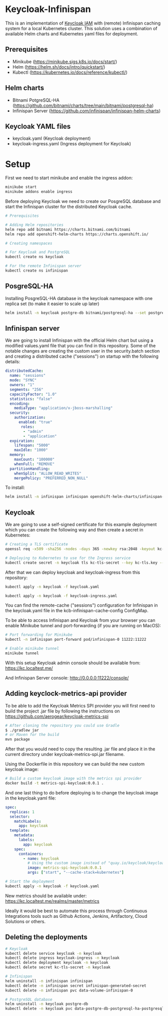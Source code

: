 # Keycloak-Infinispan

This is an implementation of [Keycloak IAM](https://www.keycloak.org/) with (remote) Infinispan caching system for a local Kubernetes cluster. This solution uses a combination of available Helm charts and Kubernetes yaml files for deployment.

## Prerequisites

- Minikube (https://minikube.sigs.k8s.io/docs/start/)
- Helm (https://helm.sh/docs/intro/quickstart/)
- Kubectl (https://kubernetes.io/docs/reference/kubectl/)

## Helm charts

- Bitnami PotgreSQL-HA (https://github.com/bitnami/charts/tree/main/bitnami/postgresql-ha)
- Infinispan Server (https://github.com/infinispan/infinispan-helm-charts)

## Keycloak YAML files

- keycloak.yaml (Keycloak deployment)
- keycloak-ingress.yaml (Ingress deployment for Keycloak)

# Setup

First we need to start minikube and enable the ingress addon:

```bash
minikube start
minikube addons enable ingress
```
Before deploying Keycloak we need to create our PosgreSQL database and start the Infinispan cluster for the distributed Keycloak cache.

```bash
# Prerequisites

# Adding Helm repositories
helm repo add bitnami https://charts.bitnami.com/bitnami
helm repo add openshift-helm-charts https://charts.openshift.io/

# Creating namespaces

# For Keycloak and PostgreSQL
kubectl create ns keycloak

# For the remote Infinispan server
kubectl create ns infinispan
```
## PosgreSQL-HA

Installing PosgreSQL-HA database in the keycloak namespace with one replica set (to make it easier to scale up later)

```bash
helm install -n keycloak postgre-db bitnami/postgresql-ha --set postgresql.replicaCount=1 --version 13.4.5
```
## Infinispan server

We are going to install Infinispan with the official Helm chart but using a modified values.yaml file that you can find in this repository. Some of the notable changes are creating the custom user in the security.batch section and creating a distributed cache ("sessions") on startup with the following details:

```yaml
distributedCache:
  name: "sessions"
  mode: "SYNC"
  owners: "1"
  segments: "256"
  capacityFactor: "1.0"
  statistics: "false"
  encoding:
    mediaType: "application/x-jboss-marshalling"
  security:
    authorization:
      enabled: "true"
       roles:
        - "admin"
        - "application"
  expiration:
    lifespan: "5000"
    maxIdle: "1000"
  memory:
    maxCount: "100000"
    whenFull: "REMOVE"
  partitionHandling:
    whenSplit: "ALLOW_READ_WRITES"
    mergePolicy: "PREFERRED_NON_NULL"
```

To install:

```bash
helm install -n infinispan infinispan openshift-helm-charts/infinispan-infinispan --values infinispan-values.yaml --version 0.3.2
```

## Keycloak

We are going to use a self-signed certificate for this example deployment which you can create the following way and then create a secret in Kubernetes:

```bash
# Creating a TLS certificate
openssl req -x509 -sha256 -nodes -days 365 -newkey rsa:2048 -keyout kc-tls.key -out kc-tls.crt -subj "/CN=kc.localtest.me/O=kc"

# Deploying to Kubernetes to use for the Ingress service
kubectl create secret -n keycloak tls kc-tls-secret --key kc-tls.key --cert kc-tls.crt
```
After that we can deploy keycloak and keycloak-ingress from this repository:

```bash
kubectl apply -n keycloak -f keycloak.yaml

kubectl apply -n keycloak -f keycloak-ingress.yaml
```
You can find the remote-cache ("sessions") configuration for Infinispan in the keycloak.yaml file in the kcb-infinispan-cache-config ConfigMap.

To be able to access Infinispan and Keycloak from your browser you can enable Minikube tunnel and port-forwarding (if you are running on MacOS):

```bash
# Port forwarding for Minikube
kubectl -n infinispan port-forward pod/infinispan-0 11222:11222

# Enable minikube tunnel
minikube tunnel
```
With this setup Keycloak admin console should be available from:
https://kc.localtest.me/

And Infinispan Server console:
http://0.0.0.0:11222/console/

## Adding keyclock-metrics-api provider

To be able to add the Keycloak Metrics SPI provider you will first need to build the project .jar file by following the instructions on https://github.com/aerogear/keycloak-metrics-spi

```bash
# After cloning the repository you could use Gradle
$ ./gradlew jar
# or Maven for the build
mvn package
```

After that you would need to copy the resulting .jar file and place it in the current directory under keycloak-metrics-spi.jar filename.

Using the Dockerfile in this repository we can build the new custom keycloak image:

```bash
# Build a custom keycloak image with the metrics spi provider
docker build -t metrics-spi-keycloak:0.0.1 .
```

And one last thing to do before deploying is to change the keycloak image in the keycloak.yaml file:

```yaml
spec:
  replicas: 1
  selector:
    matchLabels:
      app: keycloak
  template:
    metadata:
      labels:
        app: keycloak
    spec:
      containers:
        - name: keycloak
          # Using the custom image instead of "quay.io/keycloak/keycloak:23.0.7"
          image: metrics-spi-keycloak:0.0.1
          args: ["start", "--cache-stack=kubernetes"]
```

```bash
# Start the deployment
kubectl apply -n keycloak -f keycloak.yaml
```

New metrics should be available under: https://kc.localtest.me/realms/master/metrics

Ideally it would be best to automate this process through Continuous Integrations tools such as Github Actions, Jenkins, Artifactory, Cloud Solutions or others.

## Deleting the deployments

```bash
# Keycloak
kubectl delete service keycloak -n keycloak
kubectl delete ingress keycloak-ingress -n keycloak
kubectl delete deployment keycloak -n keycloak
kubectl delete secret kc-tls-secret -n keycloak

# Infinispan
helm uninstall -n infinispan infinispan
kubectl delete -n infinispan secret infinispan-generated-secret
kubectl delete -n infinispan pvc data-volume-infinispan-0

# PostgreSQL database
helm uninstall -n keycloak postgre-db
kubectl delete -n keycloak pvc data-postgre-db-postgresql-ha-postgresql-0
```
